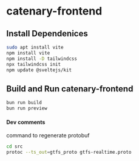 # catenary-frontend

## Install Dependenices

```bash
sudo apt install vite
npm install vite
npm install -D tailwindcss
npx tailwindcss init
npm update @sveltejs/kit
```

## Build and Run catenary-frontend

```bash
bun run build
bun run preview
```

#### Dev comments

command to regenerate protobuf

```bash
cd src
protoc --ts_out=gtfs_proto gtfs-realtime.proto
```
